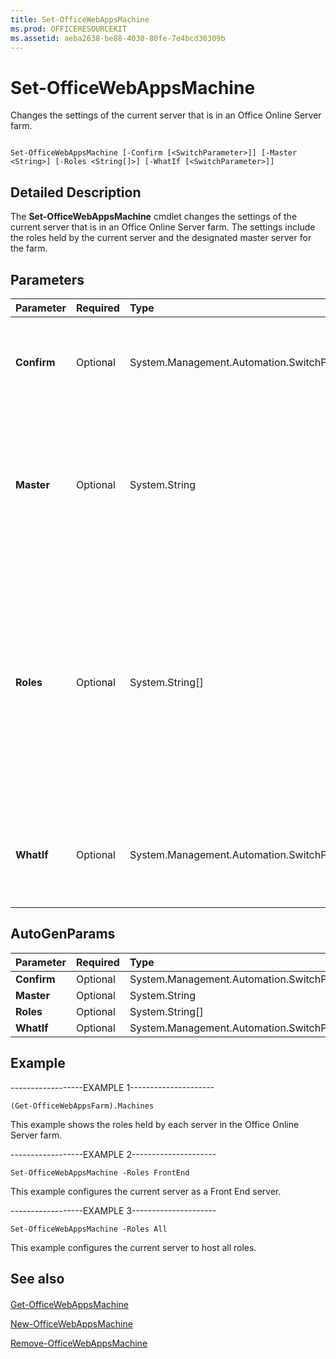 ```yaml
---
title: Set-OfficeWebAppsMachine
ms.prod: OFFICERESOURCEKIT
ms.assetid: aeba2638-be88-4030-80fe-7e4bcd30309b
---
```




# Set-OfficeWebAppsMachine

Changes the settings of the current server that is in an Office Online Server farm.
  
    
    


```

Set-OfficeWebAppsMachine [-Confirm [<SwitchParameter>]] [-Master <String>] [-Roles <String[]>] [-WhatIf [<SwitchParameter>]]
```


## Detailed Description

The **Set-OfficeWebAppsMachine** cmdlet changes the settings of the current server that is in an Office Online Server farm. The settings include the roles held by the current server and the designated master server for the farm.
  
    
    

## Parameters



|**Parameter**|**Required**|**Type**|**Description**|
|:-----|:-----|:-----|:-----|
|**Confirm** <br/> |Optional  <br/> |System.Management.Automation.SwitchParameter  <br/> |Prompts you for confirmation before executing the command. For more information, type the following command: **get-help about_commonparameters** <br/> |
|**Master** <br/> |Optional  <br/> |System.String  <br/> |Specifies the server that stores the master farm configuration files.  <br/> If you set the local server as the master, you must run **Set-OfficeWebAppsMachine -Master** on all of the remaining servers in the Office Online Server farm to point them to the new master. <br/> |
|**Roles** <br/> |Optional  <br/> |System.String[]  <br/> |Specifies the list of server roles to assign to the local server, separated by commas.  <br/> The role types are as follows:  <br/> **All** <br/> **FrontEnd** <br/> **WordBackEnd** <br/> **ExcelBackEnd** <br/> **PowerPointBackEnd** <br/> > [!IMPORTANT]> As a best practice, we recommend that all servers in an Office Online Server farm run all roles. Assigning roles is not useful until the Office Online Server farm contains approximately 50 servers.           |
|**WhatIf** <br/> |Optional  <br/> |System.Management.Automation.SwitchParameter  <br/> |Displays a message that describes the effect of the command instead of executing the command. For more information, type the following command: **get-help about_commonparameters** <br/> |
   

## AutoGenParams



|**Parameter**|**Required**|**Type**|**Description**|
|:-----|:-----|:-----|:-----|
|**Confirm** <br/> |Optional  <br/> |System.Management.Automation.SwitchParameter  <br/> ||
|**Master** <br/> |Optional  <br/> |System.String  <br/> ||
|**Roles** <br/> |Optional  <br/> |System.String[]  <br/> ||
|**WhatIf** <br/> |Optional  <br/> |System.Management.Automation.SwitchParameter  <br/> ||
   

## Example

------------------EXAMPLE 1---------------------
  
    
    

```
(Get-OfficeWebAppsFarm).Machines
```

This example shows the roles held by each server in the Office Online Server farm. 
  
    
    
------------------EXAMPLE 2---------------------
  
    
    



```
Set-OfficeWebAppsMachine -Roles FrontEnd
```

This example configures the current server as a Front End server.
  
    
    
------------------EXAMPLE 3---------------------
  
    
    



```
Set-OfficeWebAppsMachine -Roles All
```

This example configures the current server to host all roles. 
  
    
    

## See also


#### 


  
    
    
 [Get-OfficeWebAppsMachine](get-officewebappsmachine.md)
  
    
    
 [New-OfficeWebAppsMachine](new-officewebappsmachine.md)
  
    
    
 [Remove-OfficeWebAppsMachine](remove-officewebappsmachine.md)
